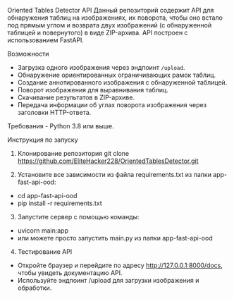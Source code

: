 Oriented Tables Detector API 
Данный репозиторий содержит API для обнаружения таблиц на изображениях, их поворота, чтобы оно встало под прямым углом
и возврата двух изображений (с обнаруженной таблицей и повернутого) в виде ZIP-архива. 
API построен с использованием FastAPI.

Возможности 
- Загрузка одного изображения через эндпоинт `/upload`. 
- Обнаружение ориентированных ограничивающих рамок таблиц. 
- Создание аннотированного изображения с обнаруженной таблицей. 
- Поворот изображения для выравнивания таблиц. 
- Скачивание результатов в ZIP-архиве. 
- Передача информации об углах поворота изображения через заголовки HTTP-ответа.

Требования - Python 3.8 или выше.

Инструкция по запуску
1. Клонирование репозитория
git clone https://github.com/EliteHacker228/OrientedTablesDetector.git

2. Установите все зависимости из файла requirements.txt из папки app-fast-api-ood:
- cd app-fast-api-ood
- pip install -r requirements.txt

3. Запустите сервер с помощью команды:
- uvicorn main:app
- или можете просто запустить main.py из папки app-fast-api-ood

4. Тестирование API
- Откройте браузер и перейдите по адресу http://127.0.0.1:8000/docs, чтобы увидеть документацию API.
- Используйте эндпоинт /upload для загрузки изображения и обработки.
